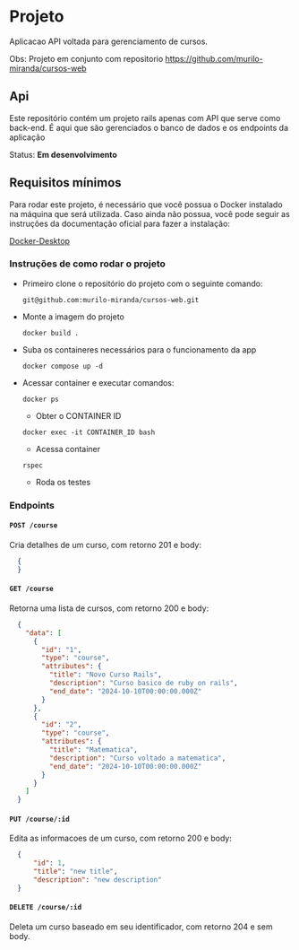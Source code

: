 # Projeto

Aplicacao API voltada para gerenciamento de cursos.

Obs: Projeto em conjunto com repositorio https://github.com/murilo-miranda/cursos-web

## Api

Este repositório contém um projeto rails apenas com API que serve como back-end. É aqui que são gerenciados o banco de dados e os endpoints da aplicação 

Status: **Em desenvolvimento**

## Requisitos mínimos

Para rodar este projeto, é necessário que você possua o Docker instalado na máquina que será utilizada. Caso ainda não possua, você pode seguir as instruções da documentação oficial para fazer a instalação:

[Docker-Desktop](https://www.docker.com/products/docker-desktop/)
 
### Instruções de como rodar o projeto

- Primeiro clone o repositório do projeto com o seguinte comando:

    `git@github.com:murilo-miranda/cursos-web.git`

- Monte a imagem do projeto 

    `docker build .`

- Suba os containeres necessários para o funcionamento da app

    `docker compose up -d`

- Acessar container e executar comandos:

  `docker ps`

  - Obter o CONTAINER ID

  `docker exec -it CONTAINER_ID bash`

  - Acessa container

  `rspec`

  - Roda os testes

### Endpoints

#### `POST /course`
  
  Cria detalhes de um curso, com retorno 201 e body:

  ```json
    {
    }
  ```

#### `GET /course`

  Retorna uma lista de cursos, com retorno 200 e body:

  ```json
    {
      "data": [
        {
          "id": "1",
          "type": "course",
          "attributes": {
            "title": "Novo Curso Rails",
            "description": "Curso basico de ruby on rails",
            "end_date": "2024-10-10T00:00:00.000Z"
          }
        },
        {
          "id": "2",
          "type": "course",
          "attributes": {
            "title": "Matematica",
            "description": "Curso voltado a matematica",
            "end_date": "2024-10-10T00:00:00.000Z"
          }
        }
      ]
    }
  ```

#### `PUT /course/:id`

  Edita as informacoes de um curso, com retorno 200 e body:

  ```json
    {
	    "id": 1,
	    "title": "new title",
	    "description": "new description"
    }
  ```

#### `DELETE /course/:id`
  
  Deleta um curso baseado em seu identificador, com retorno 204 e sem body.
